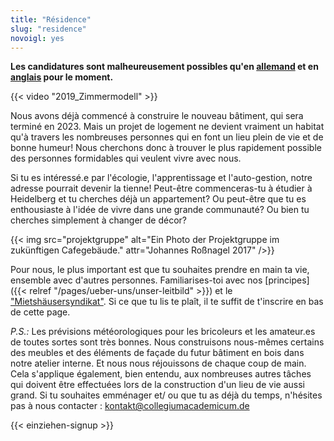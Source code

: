 ```yaml
---
title: "Résidence"
slug: "residence"
novoigl: yes
---
```


**Les candidatures sont malheureusement possibles qu'en [allemand](/einziehen) et en [anglais](/en/moving-in) pour le moment.**

{{< video "2019_Zimmermodell" >}}

Nous avons déjà commencé à construire le nouveau bâtiment, qui sera terminé en 2023. Mais un projet de logement ne devient vraiment un habitat qu'à travers les nombreuses personnes qui en font un lieu plein de vie et de bonne humeur! Nous cherchons donc à trouver le plus rapidement possible des personnes formidables qui veulent vivre avec nous.

Si tu es intéressé.e par l'écologie, l'apprentissage et l'auto-gestion, notre adresse pourrait devenir la tienne! Peut-être commenceras-tu à étudier à Heidelberg et tu cherches déjà un appartement? Ou peut-être que tu es enthousiaste à l'idée de vivre dans une grande communauté? Ou bien tu cherches simplement à changer de décor?

{{< img src="projektgruppe" alt="Ein Photo der Projektgruppe im zukünftigen Cafegebäude." attr="Johannes Roßnagel 2017" />}}

Pour nous, le plus important est que tu souhaites prendre en main ta vie, ensemble avec d'autres personnes. Familiarises-toi avec nos [principes]({{< relref "/pages/ueber-uns/unser-leitbild" >}}) et le ["Mietshäusersyndikat"](https://www.syndikat.org/fr/ ). Si ce que tu lis te plaît, il te suffit de t'inscrire en bas de cette page.

_P.S.:_ Les prévisions météorologiques pour les bricoleurs et les amateur.es de toutes sortes sont très bonnes. Nous construisons nous-mêmes certains des meubles et des éléments de façade du futur bâtiment en bois dans notre atelier interne. Et nous nous réjouissons de chaque coup de main. Cela s'applique également, bien entendu, aux nombreuses autres tâches qui doivent être effectuées lors de la construction d'un lieu de vie aussi grand. Si tu souhaites emménager et/ ou que tu as déjà du temps, n'hésites pas à nous contacter :
[kontakt@collegiumacademicum.de](mailto:kontakt@collegiumacademicum.de)

{{< einziehen-signup >}}

